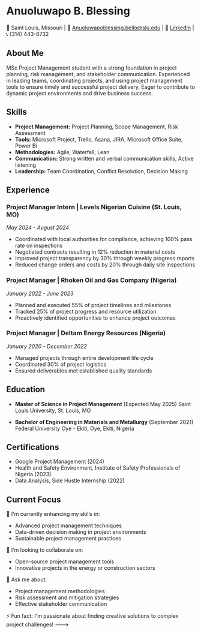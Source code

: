 # Anuoluwapo B. Blessing

📍 Saint Louis, Missouri | 📧 Anuoluwapoblessing.bello@slu.edu | 🔗 [LinkedIn](https://www.linkedin.com/in/anuoluwapo-bello-) | 📞 (314) 443-6732

## About Me

MSc Project Management student with a strong foundation in project planning, risk management, and stakeholder communication. Experienced in leading teams, coordinating projects, and using project management tools to ensure timely and successful project delivery. Eager to contribute to dynamic project environments and drive business success.

## Skills

- **Project Management:** Project Planning, Scope Management, Risk Assessment
- **Tools:** Microsoft Project, Trello, Asana, JIRA, Microsoft Office Suite, Power Bi
- **Methodologies:** Agile, Waterfall, Lean
- **Communication:** Strong written and verbal communication skills, Active listening
- **Leadership:** Team Coordination, Conflict Resolution, Decision Making

## Experience

### Project Manager Intern | Levels Nigerian Cuisine (St. Louis, MO)
*May 2024 - August 2024*

- Coordinated with local authorities for compliance, achieving 100% pass rate on inspections
- Negotiated contracts resulting in 12% reduction in material costs
- Improved project transparency by 30% through weekly progress reports
- Reduced change orders and costs by 20% through daily site inspections

### Project Manager | Rhoken Oil and Gas Company (Nigeria)
*January 2022 - June 2023*

- Planned and executed 55% of project timelines and milestones
- Tracked 25% of project progress and resource utilization
- Proactively identified opportunities to enhance project outcomes

### Project Manager | Deltam Energy Resources (Nigeria)
*January 2020 - December 2022*

- Managed projects through entire development life cycle
- Coordinated 30% of project logistics
- Ensured deliverables met established quality standards

## Education

- **Master of Science in Project Management** (Expected May 2025)
  Saint Louis University, St. Louis, MO

- **Bachelor of Engineering in Materials and Metallurgy** (September 2021)
  Federal University Oye - Ekiti, Oye, Ekiti, Nigeria

## Certifications

- Google Project Management (2024)
- Health and Safety Environment, Institute of Safety Professionals of Nigeria (2023)
- Data Analysis, Side Hustle Internship (2022)

## Current Focus

🌱 I'm currently enhancing my skills in:
- Advanced project management techniques
- Data-driven decision making in project environments
- Sustainable project management practices

👯 I'm looking to collaborate on:
- Open-source project management tools
- Innovative projects in the energy or construction sectors

💬 Ask me about:
- Project management methodologies
- Risk assessment and mitigation strategies
- Effective stakeholder communication

⚡ Fun fact: I'm passionate about finding creative solutions to complex project challenges!
--->
